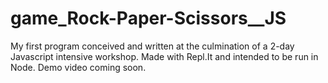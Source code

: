 # game_Rock-Paper-Scissors__JS
My first program conceived and written at the culmination of a 2-day Javascript intensive workshop. Made with Repl.It and intended to be run in Node. Demo video coming soon.
